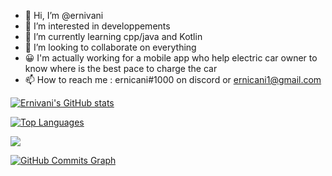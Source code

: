 - 👋 Hi, I’m @ernivani
- 👀 I’m interested in developpements
- 🌱 I’m currently learning cpp/java and Kotlin
- 💞️ I’m looking to collaborate on everything
- 😀 I'm actually working for a mobile app who help electric car owner to know where is the best pace to charge the car
- 📫 How to reach me : ernicani#1000 on discord or ernicani1@gmail.com


<a href="http://www.github.com/ernivani"><img src="https://github-readme-stats.vercel.app/api?username=ernivani&show_icons=true&hide=&count_private=true&title_color=0891b2&text_color=ffffff&icon_color=0891b2&bg_color=1c1917&hide_border=true&show_icons=true" alt="Ernivani's GitHub stats" /></a>

<a href="https://github.com/ernivani" align="left"><img src="https://github-readme-stats.vercel.app/api/top-langs/?username=ernivani&langs_count=10&title_color=0891b2&text_color=ffffff&icon_color=0891b2&bg_color=1c1917&hide_border=true&locale=en&custom_title=Top%20%Languages" alt="Top Languages" /></a>

<a href="http://www.github.com/ernivani"><img src="https://github-readme-streak-stats.herokuapp.com/?user=ernivani&stroke=ffffff&background=1c1917&ring=0891b2&fire=0891b2&currStreakNum=ffffff&currStreakLabel=0891b2&sideNums=ffffff&sideLabels=ffffff&dates=ffffff&hide_border=true" /></a>

<a href="http://www.github.com/ernivani"><img src="https://github-readme-activity-graph.cyclic.app/graph?username=ernivani&bg_color=1c1917&color=ffffff&line=0891b2&point=ffffff&area_color=1c1917&area=true&hide_border=true&custom_title=GitHub%20Commits%20Graph" alt="GitHub Commits Graph" /></a>


